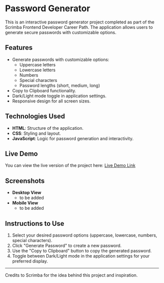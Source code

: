 # Password Generator

This is an interactive password generator project completed as part of the Scrimba Frontend Developer Career Path. The application allows users to generate secure passwords with customizable options.

## Features

- Generate passwords with customizable options:
  - Uppercase letters
  - Lowercase letters
  - Numbers
  - Special characters
  - Password lengths (short, medium, long)
- Copy to Clipboard functionality.
- Dark/Light mode toggle in application settings.
- Responsive design for all screen sizes.

## Technologies Used

- **HTML**: Structure of the application.
- **CSS**: Styling and layout.
- **JavaScript**: Logic for password generation and interactivity.

## Live Demo

You can view the live version of the project here: [Live Demo Link](https://jason-scrimba.netlify.app/password-generator/)

## Screenshots

- **Desktop View**
  - to be added
- **Mobile View**
  - to be added

## Instructions to Use

1. Select your desired password options (uppercase, lowercase, numbers, special characters).
2. Click "Generate Password" to create a new password.
3. Use the "Copy to Clipboard" button to copy the generated password.
4. Toggle between Dark/Light mode in the application settings for your preferred display.

---

Credits to Scrimba for the idea behind this project and inspiration.
